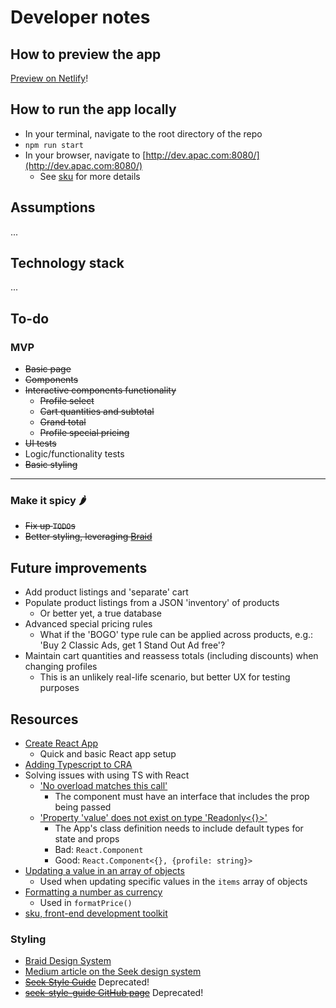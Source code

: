 # Developer notes

## How to preview the app
[Preview on Netlify](https://jolly-feynman-1d340e.netlify.app/)!

## How to run the app locally
- In your terminal, navigate to the root directory of the repo
- `npm run start`
- In your browser, navigate to [http://dev.apac.com:8080/](http://dev.apac.com:8080/)
    - See [sku](https://github.com/seek-oss/sku) for more details

## Assumptions
...

## Technology stack
...

## To-do

### MVP
- ~~Basic page~~
- ~~Components~~
- ~~Interactive components functionality~~
    - ~~Profile select~~
    - ~~Cart quantities and subtotal~~
    - ~~Grand total~~
    - ~~Profile special pricing~~
- ~~UI tests~~
- Logic/functionality tests
- ~~Basic styling~~
---
### Make it spicy 🌶
- ~~Fix up `TODO`s~~
- ~~Better styling, leveraging [Braid](https://seek-oss.github.io/braid-design-system/)~~

## Future improvements
- Add product listings and 'separate' cart
- Populate product listings from a JSON 'inventory' of products
    - Or better yet, a true database
- Advanced special pricing rules
    - What if the 'BOGO' type rule can be applied across products, e.g.: 'Buy 2 Classic Ads, get 1 Stand Out Ad free'?
- Maintain cart quantities and reassess totals (including discounts) when changing profiles
    - This is an unlikely real-life scenario, but better UX for testing purposes

## Resources
- [Create React App](https://reactjs.org/docs/create-a-new-react-app.html)
    - Quick and basic React app setup
- [Adding Typescript to CRA](https://create-react-app.dev/docs/adding-typescript/)
- Solving issues with using TS with React
    - ['No overload matches this call'](https://stackoverflow.com/questions/58449813/react-typescript-error-no-overload-matches-this-call)
        - The component must have an interface that includes the prop being passed
    - ['Property 'value' does not exist on type 'Readonly<{}>'](https://stackoverflow.com/questions/47561848/property-value-does-not-exist-on-type-readonly)
        - The App's class definition needs to include default types for state and props
        - Bad: `React.Component`
        - Good: `React.Component<{}, {profile: string}>`
- [Updating a value in an array of objects](https://medium.com/javascript-in-plain-english/react-updating-a-value-in-state-array-7bae7c7eaef9)
    - Used when updating specific values in the `items` array of objects
- [Formatting a number as currency](https://developer.mozilla.org/en-US/docs/Web/JavaScript/Reference/Global_Objects/Number/toLocaleString)
    - Used in `formatPrice()`
- [sku, front-end development toolkit](https://github.com/seek-oss/sku)

### Styling
- [Braid Design System](https://seek-oss.github.io/braid-design-system/)
- [Medium article on the Seek design system](https://medium.com/seek-blog/sketching-in-the-browser-33a7b7aa0526)
- ~~[Seek Style Guide](http://seek-oss.github.io/seek-style-guide/)~~ Deprecated!
- ~~[seek-style-guide GitHub page](https://github.com/seek-oss/seek-style-guide)~~ Deprecated!

